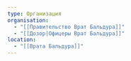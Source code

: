 ```yaml
---
type: Организация
organisation:
  - "[[Правительство Врат Бальдура]]"
  - "[[Дозор|Офицеры Врат Бальдура]]"
location:
  - "[[Врата Бальдура]]"
---
```

